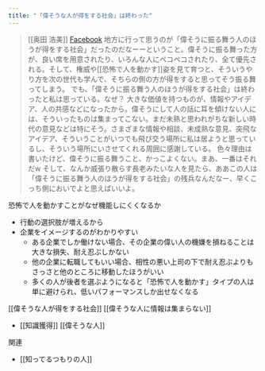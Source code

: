 ```yaml
---
title: "「偉そうな人が得をする社会」は終わった"
---
```


> [[奥田 浩美]] [Facebook](https://www.facebook.com/hiromi.okuda/posts/4853931617976162)
>  地方に行って思うのが「偉そうに振る舞う人のほうが得をする社会」だったのだなーーということ。偉そうに振る舞った方が、良い席を用意されたり、いろんな人にペコペコされたり、全て優先される。そして、権威や[[恐怖で人を動かす]]姿を見て育つと、そういうやり方を次の世代も学んで、そちらの側の方が得をすると思ってそう振る舞ってしまう。
>  でも、「偉そうに振る舞う人のほうが得をする社会」は終わったと私は思っている。なぜ？
>  大きな価値を持つものが、情報やアイデア、人の共感などになったから。偉そうにして人の話に耳を傾けない人には、そういったものは集まってこない。まだ未熟と思われがちな新しい時代の意見などは特にそう。さまざまな情報や相談、未成熟な意見、突飛なアイデア、そういうことがいつでも飛び交う場所に私は居ようと思っているし、そういう場所にいさせてくれる周囲に感謝している。
>  色々理由は書いたけど、偉そうに振る舞うこと、かっこよくない。まあ、一番はそれだw
>  そして、なんか威張り散らす長老みたいな人を見たら、ああこの人は「偉そうに振る舞う人のほうが得をする社会」の残兵なんだなー、早くこっち側においでよと思えばいいよ。

恐怖で人を動かすことがなぜ機能しにくくなるか
- 行動の選択肢が増えるから
- 企業をイメージするのがわかりやすい
    - ある企業でしか働けない場合、その企業の偉い人の機嫌を損ねることは大きな損失、耐え忍ぶしかない
    - 他の企業に転職してもいい場合、相性の悪い上司の下で耐え忍ぶよりもさっさと他のところに移動したほうがいい
    - 多くの人が後者を選ぶようになると「恐怖で人を動かす」タイプの人は単に避けられ、低いパフォーマンスしか出せなくなる

[[偉そうな人が得をする社会]]
[[偉そうな人に情報は集まらない]]
- [[知識獲得]]
[[偉そうな人]]

関連
- [[知ってるつもりの人]]
